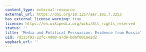 ```yaml
---
content_type: external-resource
external_url: https://doi.org/10.1257/aer.101.7.3253
has_external_license_warning: true
license: https://en.wikipedia.org/wiki/All_rights_reserved
status: ''
title: 'Media and Political Persuasion: Evidence from Russia'
uid: 7d115f92-22fc-4d00-a7d8-bdaf001ae2d2
wayback_url: ''
---
```

